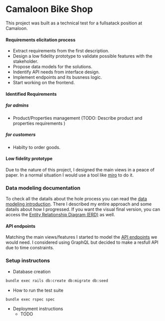 # Camaloon Bike Shop

This project was built as a technical test for a fullsatack position at Camaloon.
#### Requirements elicitation process
  - Extract requirements from the first description.
  - Design a low fidelity prototype to validate possible features with the stakeholder.
  - Propose data models for the solutions.
  - Indentify API needs from interface design.
  - Implement endpoints and its busness logic.
  - Start working on the frontend.

#### Identified Requirements
##### for admins

- Product/Properties management
  (TODO: Describe product and properties requirements )
##### for customers

- Habilty to order goods.
#### Low fidelity prototype

Due to the nature of this project, I designed the main views in a peace of paper. In a normal situation I would use a tool like [miro](https://miro.com/) to do it.
### Data modeling documentation

To check all the datails about the hole process you can read the 
[data modeling introduction](https://github.com/LeonardoGodoy/camaloon-bike-shop-api/blob/master/docs/data_modeling_introduction.md). There I described my entire approach and some datails about how I progressed. If you want the visual final version, you can access the [Entity Relationship Diagram (ERD)]() as well.

#### API endpoints

Matching the main views/features I started to model the [API endpoints](https://github.com/LeonardoGodoy/camaloon-bike-shop-api/blob/master/docs/api_introduction.md.md) we would need. I considered using GraphQL but decided to make a resfull API due to time constraints.

### Setup instructons
* Database creation

```bash
bundle exec rails db:create db:migrate db:seed
```

* How to run the test suite

```bash
bundle exec rspec spec
```

* Deployment instructions
  - TODO

